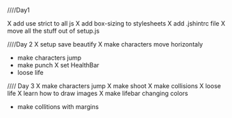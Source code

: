 ////Day1

X add use strict to all js
X add box-sizing to stylesheets
X add .jshintrc file
X move all the stuff out of setup.js


////Day 2
X setup save beautify
X make characters move horizontaly
- make characters jump
- make punch
X set HealthBar
- loose life


//// Day 3
X make characters jump
X make shoot
X make collisions
X loose life
X learn how to draw images
X make lifebar changing colors

- make collitions with margins
